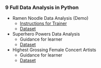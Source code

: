 ### 9 Full Data Analysis in Python
  - Ramen Noodle Data Analysis (Demo)
    - [Instructions for Trainer](./RamenDataAnalysis_Instructions.md)
    - [Dataset](./Ramen%20/Top%20Ramen%20Ratings.csv)
  - Superhero Powers Data Analysis
    - Guidance for learner
    - [Dataset](./Superhero_Powers/super_hero_powers.csv)
  - Highest Grossing Female Concert Artists
    - Guidance for learner
    - [Dataset](./Highest_Grossing_Female_Concert_Artists/highest_gross_concert_women.csv)
